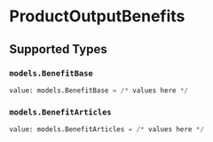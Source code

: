 # ProductOutputBenefits


## Supported Types

### `models.BenefitBase`

```python
value: models.BenefitBase = /* values here */
```

### `models.BenefitArticles`

```python
value: models.BenefitArticles = /* values here */
```

